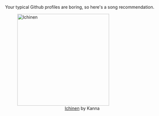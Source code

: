 Your typical Github profiles are boring, so here's a song recommendation.
<figure><img width="300" height="300" src="https://i.scdn.co/image/ab67616d0000b2735a43e0d530acfde725384f91" alt="Ichinen" /><figcaption align="center"><a href="https://open.spotify.com/track/3Jpin5H3HOcywBKBZ5TxN6" target="_blank">Ichinen</a> by Kanna</figcaption></figure>
